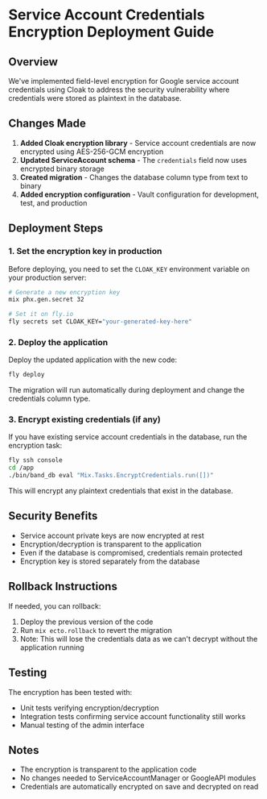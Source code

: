 # Service Account Credentials Encryption Deployment Guide

## Overview

We've implemented field-level encryption for Google service account credentials using Cloak to address the security vulnerability where credentials were stored as plaintext in the database.

## Changes Made

1. **Added Cloak encryption library** - Service account credentials are now encrypted using AES-256-GCM encryption
2. **Updated ServiceAccount schema** - The `credentials` field now uses encrypted binary storage
3. **Created migration** - Changes the database column type from text to binary
4. **Added encryption configuration** - Vault configuration for development, test, and production

## Deployment Steps

### 1. Set the encryption key in production

Before deploying, you need to set the `CLOAK_KEY` environment variable on your production server:

```bash
# Generate a new encryption key
mix phx.gen.secret 32

# Set it on fly.io
fly secrets set CLOAK_KEY="your-generated-key-here"
```

### 2. Deploy the application

Deploy the updated application with the new code:

```bash
fly deploy
```

The migration will run automatically during deployment and change the credentials column type.

### 3. Encrypt existing credentials (if any)

If you have existing service account credentials in the database, run the encryption task:

```bash
fly ssh console
cd /app
./bin/band_db eval "Mix.Tasks.EncryptCredentials.run([])"
```

This will encrypt any plaintext credentials that exist in the database.

## Security Benefits

- Service account private keys are now encrypted at rest
- Encryption/decryption is transparent to the application
- Even if the database is compromised, credentials remain protected
- Encryption key is stored separately from the database

## Rollback Instructions

If needed, you can rollback:

1. Deploy the previous version of the code
2. Run `mix ecto.rollback` to revert the migration
3. Note: This will lose the credentials data as we can't decrypt without the application running

## Testing

The encryption has been tested with:
- Unit tests verifying encryption/decryption
- Integration tests confirming service account functionality still works
- Manual testing of the admin interface

## Notes

- The encryption is transparent to the application code
- No changes needed to ServiceAccountManager or GoogleAPI modules
- Credentials are automatically encrypted on save and decrypted on read